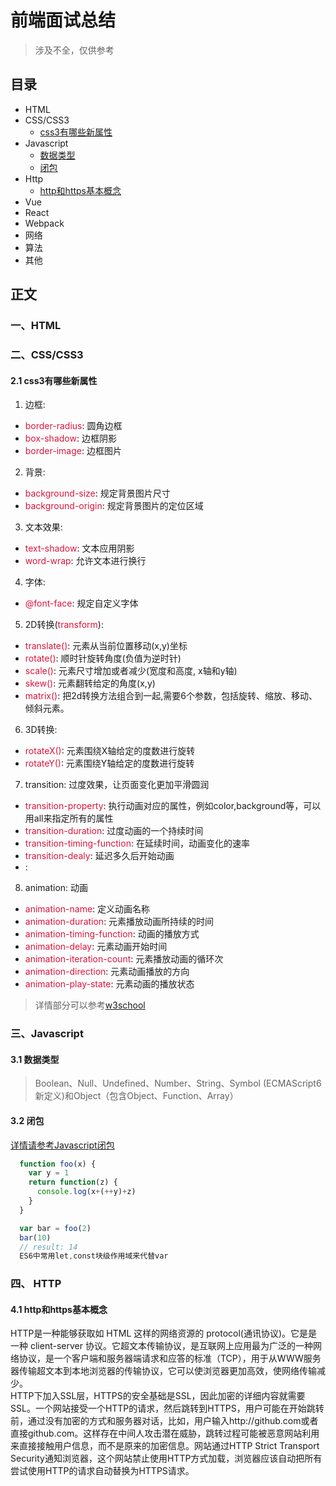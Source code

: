 # 前端面试总结
> 涉及不全，仅供参考

## 目录
* HTML
* CSS/CSS3
  - [css3有哪些新属性](#21-css3有哪些新属性)
* Javascript
  - [数据类型](#31-数据类型)
  - [闭包](#32-闭包)
* Http
  - [http和https基本概念](#41-http和https基本概念)
* Vue
* React
* Webpack
* 网络
* 算法
* 其他



## 正文

### 一、HTML  
### 二、CSS/CSS3  
  
  #### 2.1 css3有哪些新属性
  1. 边框:
  * <font color=#DC143C>border-radius</font>: 圆角边框
  * <font  color="#DC143C">box-shadow</font>:  边框阴影
  * <font  color="#DC143C">border-image</font>: 边框图片
  2. 背景:
  * <font color="#DC143C">background-size</font>: 规定背景图片尺寸
  * <font color="#DC143C">background-origin</font>: 规定背景图片的定位区域
  3. 文本效果:
  * <font color="#DC143C">text-shadow</font>: 文本应用阴影
  * <font color="#DC143C">word-wrap</font>: 允许文本进行换行
  4. 字体:
  * <font color="#DC143C">@font-face</font>: 规定自定义字体
  5. 2D转换(<font color="#DC143C">transform</font>):
  * <font color="#DC143C">translate()</font>: 元素从当前位置移动(x,y)坐标
  * <font color="#DC143C">rotate()</font>: 顺时针旋转角度(负值为逆时针)
  * <font color="#DC143C">scale()</font>: 元素尺寸增加或者减少(宽度和高度, x轴和y轴)
  * <font color="#DC143C">skew()</font>: 元素翻转给定的角度(x,y)
  * <font color="#DC143C">matrix()</font>: 把2d转换方法组合到一起,需要6个参数，包括旋转、缩放、移动、倾斜元素。
  6. 3D转换:
  * <font color="#DC143C">rotateX()</font>: 元素围绕X轴给定的度数进行旋转
  * <font color="#DC143C">rotateY()</font>: 元素围绕Y轴给定的度数进行旋转
  7. transition: 过度效果，让页面变化更加平滑圆润
  * <font color="#DC143C">transition-property</font>: 执行动画对应的属性，例如color,background等，可以用all来指定所有的属性
  * <font color="#DC143C">transition-duration</font>: 过度动画的一个持续时间
  * <font color="#DC143C">transition-timing-function</font>: 在延续时间，动画变化的速率
  * <font color="#DC143C">transition-dealy</font>: 延迟多久后开始动画
  * <font color="#DC143C"></font>:
  8. animation: 动画
  * <font color="#DC143C">animation-name</font>: 定义动画名称
  * <font color="#DC143C">animation-duration</font>: 元素播放动画所持续的时间
  * <font color="#DC143C">animation-timing-function</font>: 动画的播放方式
  * <font color="#DC143C">animation-delay</font>: 元素动画开始时间
  * <font color="#DC143C">animation-iteration-count</font>: 元素播放动画的循环次
  * <font color="#DC143C">animation-direction</font>: 元素动画播放的方向
  * <font color="#DC143C">animation-play-state</font>: 元素动画的播放状态
  > 详情部分可以参考[w3school](http://www.w3school.com.cn/css3/index.asp)
### 三、Javascript   

  #### 3.1 数据类型  
  > Boolean、Null、Undefined、Number、String、Symbol (ECMAScript6新定义)和Object（包含Object、Function、Array）
  
  #### 3.2 闭包
  [详情请参考Javascript闭包](https://github.com/angelasubi/blog/blob/master/md/closure.md)
  ```js
    function foo(x) {
      var y = 1
      return function(z) {
        console.log(x+(++y)+z)
      }
    }

    var bar = foo(2)
    bar(10)
    // result: 14
    ES6中常用let,const块级作用域来代替var
  ```
### 四、 HTTP

  #### 4.1 http和https基本概念
  HTTP是一种能够获取如 HTML 这样的网络资源的 protocol(通讯协议)。它是是一种 client-server 协议。它超文本传输协议，是互联网上应用最为广泛的一种网络协议，是一个客户端和服务器端请求和应答的标准（TCP），用于从WWW服务器传输超文本到本地浏览器的传输协议，它可以使浏览器更加高效，使网络传输减少。  
  HTTP下加入SSL层，HTTPS的安全基础是SSL，因此加密的详细内容就需要SSL。一个网站接受一个HTTP的请求，然后跳转到HTTPS，用户可能在开始跳转前，通过没有加密的方式和服务器对话，比如，用户输入http://github.com或者直接github.com。这样存在中间人攻击潜在威胁，跳转过程可能被恶意网站利用来直接接触用户信息，而不是原来的加密信息。网站通过HTTP Strict Transport Security通知浏览器，这个网站禁止使用HTTP方式加载，浏览器应该自动把所有尝试使用HTTP的请求自动替换为HTTPS请求。
